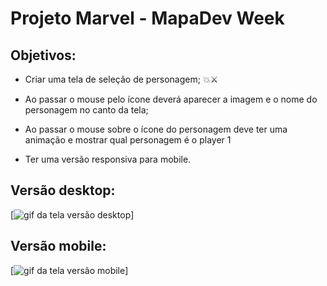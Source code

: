 # Projeto Marvel - MapaDev Week

## Objetivos:
- Criar uma tela de seleção de personagem; 💥⚔

- Ao passar o mouse pelo ícone deverá aparecer a imagem e o nome do personagem no canto da tela;

- Ao passar o mouse sobre o ícone do personagem deve ter uma animação e mostrar qual personagem é o player 1

- Ter uma versão responsiva para mobile.

## Versão desktop:</h2>
[<img src="./src/design/animação-desktop.gif" alt="gif da tela versão desktop">]

## Versão mobile: </h2>
[<img src="./src/design/animação-mobile.gif" alt="gif da tela versão mobile">]